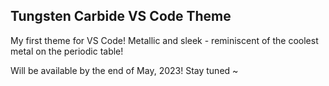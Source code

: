 ## Tungsten Carbide VS Code Theme

My first theme for VS Code! Metallic and sleek - reminiscent of the coolest metal on the periodic table!

Will be available by the end of May, 2023! Stay tuned ~


